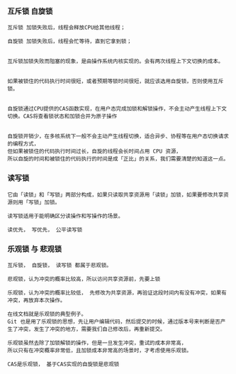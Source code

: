 ###  互斥锁 自旋锁

    互斥锁 加锁失败后，线程会释放CPU给其他线程；

    自旋锁 加锁失败后，线程会忙等待，直到它拿到锁；


    互斥锁加锁失败而阻塞的现象，是由操作系统内核实现的。会有两次线程上下文切换的成本。


    如果被锁住的代码执行时间很短，或者预期等锁时间很短，就应该选用自旋锁，否则使用互斥锁。

    
    自旋锁通过CPU提供的CAS函数实现，在用户态完成加锁和解锁操作，不会主动产生线程上下文切换。CAS将查看锁状态和加锁合并为原子操作

    
    自旋锁开销少，在多核系统下一般不会主动产生线程切换，适合异步、协程等在用户态切换请求的编程方式，
    但如果被锁住的代码执行时间过长，自旋的线程会长时间占用 CPU 资源，
    所以自旋的时间和被锁住的代码执行的时间是成「正比」的关系，我们需要清楚的知道这一点。

### 读写锁

    它由「读锁」和「写锁」两部分构成，如果只读取共享资源用「读锁」加锁，如果要修改共享资源则用「写锁」加锁。

    读写锁适用于能明确区分读操作和写操作的场景。

    读优先， 写优先， 公平读写锁

### 乐观锁 与 悲观锁

    互斥锁， 自旋锁， 读写锁 都属于悲观锁。

    悲观锁，认为冲突的概率比较高，所以访问共享资源前，先要上锁

    乐观锁，认为冲突的概率比较低， 先修改为共享资源，再验证这段时间内有没有冲突，如果有冲突，再放弃本次操作。

    在线文档就是乐观锁的典型例子。
    Git 也是用了乐观锁的思想，先让用户编辑代码，然后提交的时候，通过版本号来判断是否产生了冲突，发生了冲突的地方，需要我们自己修改后，再重新提交。

    乐观锁虽然去除了加锁解锁的操作，但是一旦发生冲突，重试的成本非常高，
    所以只有在冲突概率非常低，且加锁成本非常高的场景时，才考虑使用乐观锁。
    
    CAS是乐观锁， 基于CAS实现的自旋锁是悲观锁
